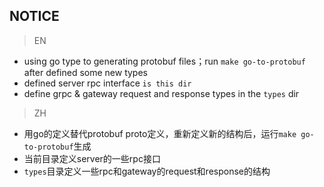 ## NOTICE
>EN
* using go type to generating protobuf files；run `make go-to-protobuf` after defined some new types
* defined server rpc interface `is this dir`
* define grpc & gateway request and response types in the `types` dir

> ZH
* 用go的定义替代protobuf proto定义，重新定义新的结构后，运行`make go-to-protobuf`生成
* 当前目录定义server的一些rpc接口
* `types`目录定义一些rpc和gateway的request和response的结构
